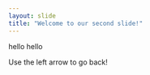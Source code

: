 ```yaml
---
layout: slide
title: "Welcome to our second slide!"
---
```

hello hello

Use the left arrow to go back!
